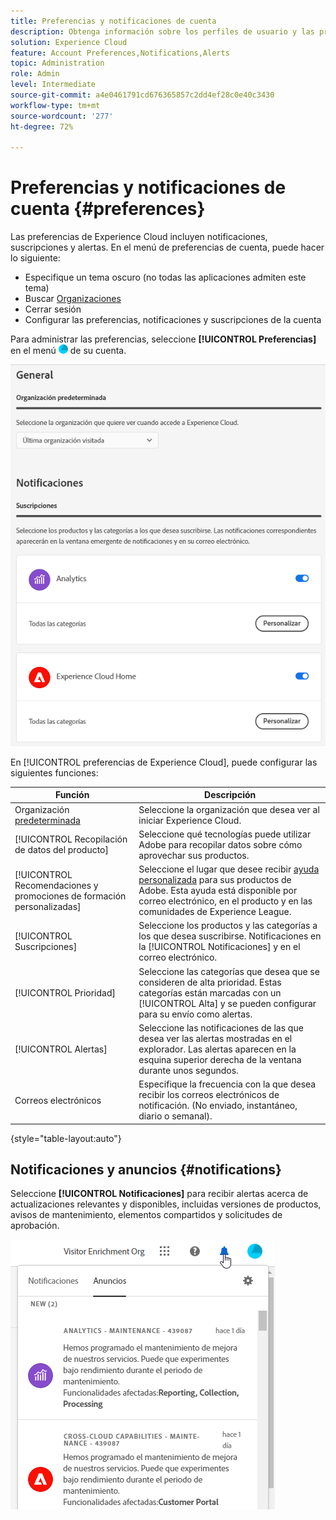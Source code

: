```yaml
---
title: Preferencias y notificaciones de cuenta
description: Obtenga información sobre los perfiles de usuario y las preferencias de cuenta en Experience Cloud. Suscribirse a las notificaciones de productos y recibir alertas de productos.
solution: Experience Cloud
feature: Account Preferences,Notifications,Alerts
topic: Administration
role: Admin
level: Intermediate
source-git-commit: a4e0461791cd676365857c2dd4ef28c0e40c3430
workflow-type: tm+mt
source-wordcount: '277'
ht-degree: 72%

---
```


# Preferencias y notificaciones de cuenta {#preferences}

Las preferencias de Experience Cloud incluyen notificaciones, suscripciones y alertas. En el menú de preferencias de cuenta, puede hacer lo siguiente:

* Especifique un tema oscuro (no todas las aplicaciones admiten este tema)
* Buscar [Organizaciones](../administration/organizations.md)
* Cerrar sesión
* Configurar las preferencias, notificaciones y suscripciones de la cuenta

Para administrar las preferencias, seleccione **[!UICONTROL Preferencias]** en el menú ![preferencias](../assets/preferences-icon-sm.png) de su cuenta.

![Perfil de usuario y preferencias de cuenta](../assets/preferences-page.png)

En [!UICONTROL preferencias de Experience Cloud], puede configurar las siguientes funciones:

| Función | Descripción |
|--- |--- |
| Organización [predeterminada](../administration/organizations.md) | Seleccione la organización que desea ver al iniciar Experience Cloud. |
| [!UICONTROL Recopilación de datos del producto] | Seleccione qué tecnologías puede utilizar Adobe para recopilar datos sobre cómo aprovechar sus productos. |
| [!UICONTROL Recomendaciones y promociones de formación personalizadas] | Seleccione el lugar que desee recibir [ayuda personalizada](personalized-learning.md) para sus productos de Adobe. Esta ayuda está disponible por correo electrónico, en el producto y en las comunidades de Experience League. |
| [!UICONTROL Suscripciones] | Seleccione los productos y las categorías a los que desea suscribirse. Notificaciones en la [!UICONTROL Notificaciones] y en el correo electrónico. |
| [!UICONTROL Prioridad] | Seleccione las categorías que desea que se consideren de alta prioridad. Estas categorías están marcadas con un [!UICONTROL Alta] y se pueden configurar para su envío como alertas. |
| [!UICONTROL Alertas] | Seleccione las notificaciones de las que desea ver las alertas mostradas en el explorador. Las alertas aparecen en la esquina superior derecha de la ventana durante unos segundos. |
| Correos electrónicos | Especifique la frecuencia con la que desea recibir los correos electrónicos de notificación. (No enviado, instantáneo, diario o semanal). |

{style="table-layout:auto"}

## Notificaciones y anuncios {#notifications}

Seleccione **[!UICONTROL Notificaciones]** para recibir alertas acerca de actualizaciones relevantes y disponibles, incluidas versiones de productos, avisos de mantenimiento, elementos compartidos y solicitudes de aprobación.

![Notificaciones y anuncios](../assets/notifications-menu-small.png)
